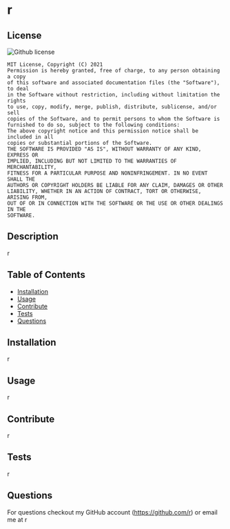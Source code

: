 # r
## License
  ![Github license](https://img.shields.io/badge/license-MIT-blue.svg)

    MIT License, Copyright (C) 2021
    Permission is hereby granted, free of charge, to any person obtaining a copy
    of this software and associated documentation files (the "Software"), to deal
    in the Software without restriction, including without limitation the rights
    to use, copy, modify, merge, publish, distribute, sublicense, and/or sell
    copies of the Software, and to permit persons to whom the Software is
    furnished to do so, subject to the following conditions:
    The above copyright notice and this permission notice shall be included in all
    copies or substantial portions of the Software.
    THE SOFTWARE IS PROVIDED "AS IS", WITHOUT WARRANTY OF ANY KIND, EXPRESS OR
    IMPLIED, INCLUDING BUT NOT LIMITED TO THE WARRANTIES OF MERCHANTABILITY,
    FITNESS FOR A PARTICULAR PURPOSE AND NONINFRINGEMENT. IN NO EVENT SHALL THE
    AUTHORS OR COPYRIGHT HOLDERS BE LIABLE FOR ANY CLAIM, DAMAGES OR OTHER
    LIABILITY, WHETHER IN AN ACTION OF CONTRACT, TORT OR OTHERWISE, ARISING FROM,
    OUT OF OR IN CONNECTION WITH THE SOFTWARE OR THE USE OR OTHER DEALINGS IN THE
    SOFTWARE. 

## Description
r

## Table of Contents
* [Installation](#installation)
* [Usage](#usage)
* [Contribute](#contribution)
* [Tests](#tests)
* [Questions](#questions)


## Installation
r

## Usage 
r

## Contribute
r

## Tests
r

## Questions
For questions checkout my GitHub account (https://github.com/r) or email me at r 

